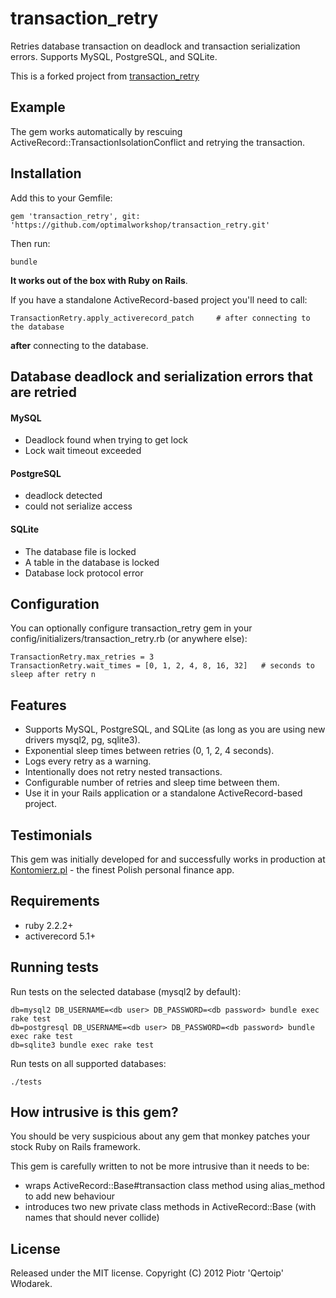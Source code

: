 # transaction_retry

Retries database transaction on deadlock and transaction serialization errors. Supports MySQL, PostgreSQL, and SQLite.

This is a forked project from [transaction_retry](https://github.com/qertoip/transaction_retry)

## Example

The gem works automatically by rescuing ActiveRecord::TransactionIsolationConflict and retrying the transaction.

## Installation

Add this to your Gemfile:

    gem 'transaction_retry', git: 'https://github.com/optimalworkshop/transaction_retry.git'

Then run:

    bundle

__It works out of the box with Ruby on Rails__.

If you have a standalone ActiveRecord-based project you'll need to call:

    TransactionRetry.apply_activerecord_patch     # after connecting to the database

__after__ connecting to the database.

## Database deadlock and serialization errors that are retried

#### MySQL

 * Deadlock found when trying to get lock
 * Lock wait timeout exceeded

#### PostgreSQL

 * deadlock detected
 * could not serialize access

#### SQLite

 * The database file is locked
 * A table in the database is locked
 * Database lock protocol error

## Configuration

You can optionally configure transaction_retry gem in your config/initializers/transaction_retry.rb (or anywhere else):

    TransactionRetry.max_retries = 3
    TransactionRetry.wait_times = [0, 1, 2, 4, 8, 16, 32]   # seconds to sleep after retry n

## Features

 * Supports MySQL, PostgreSQL, and SQLite (as long as you are using new drivers mysql2, pg, sqlite3).
 * Exponential sleep times between retries (0, 1, 2, 4 seconds).
 * Logs every retry as a warning.
 * Intentionally does not retry nested transactions.
 * Configurable number of retries and sleep time between them.
 * Use it in your Rails application or a standalone ActiveRecord-based project.

## Testimonials

This gem was initially developed for and successfully works in production at [Kontomierz.pl](http://kontomierz.pl) - the finest Polish personal finance app.

## Requirements

 * ruby 2.2.2+
 * activerecord 5.1+

## Running tests

Run tests on the selected database (mysql2 by default):

    db=mysql2 DB_USERNAME=<db user> DB_PASSWORD=<db password> bundle exec rake test
    db=postgresql DB_USERNAME=<db user> DB_PASSWORD=<db password> bundle exec rake test
    db=sqlite3 bundle exec rake test

Run tests on all supported databases:

    ./tests

## How intrusive is this gem?

You should be very suspicious about any gem that monkey patches your stock Ruby on Rails framework.

This gem is carefully written to not be more intrusive than it needs to be:

 * wraps ActiveRecord::Base#transaction class method using alias_method to add new behaviour
 * introduces two new private class methods in ActiveRecord::Base (with names that should never collide)

## License

Released under the MIT license. Copyright (C) 2012 Piotr 'Qertoip' Włodarek.

